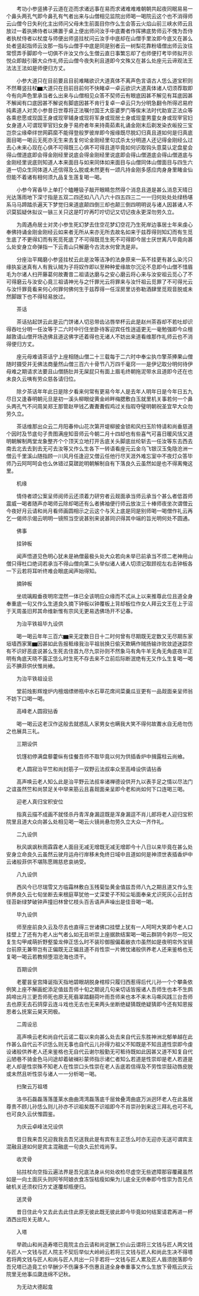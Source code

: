 <!-- { "loadSidebar": true } -->
　　考功小参竖拂子云道在迩而求诸远事在易而求诸难难难朝朝共起夜同眠易易一个鼻头两孔气即今鼻孔有气者出来与山僧相见监院出师喝一喝院云这个也不消得师云山僧今日失利化主出师问父母未生前面目你作么生会答云火焰山前三峡水师云且放过一着执拂侍者以拂置于桌上便出师问汝手中底聻者作挥拂底势师云不愧为吾侍者执杖侍者以杖度与师便出师竖拄杖问云汝手中底却在山僧手里汝即今底又在甚么处者竖起指师云汝那一指与山僧手中底是同是别者云一树梨花靠粉墙僧出师云汝往常惯弄手脚即今一切俱不许汝又作么生僧云直日事繁忘却了也师便打考毕师拟开示悦众即敲引磬大众作礼师云山僧今夜失利且道即今文殊又在甚么处座元云谛观法王法法王法如是师便归方丈。

　　小参大道只在目前要且目前难睹欲识大道真体不离声色言语古人恁么道宝积则不然蓦竖拄杖▆大道只在目前目前何不快睹卓一卓云欲识大道真体诸人切须荐取即今有向声色里承当者么出来与山僧相见众答不契师云有眼底因甚不解见有耳底因甚不解闻有口底因甚不解说有脚底因甚不肯行复卓一卓云只为分明急翻令所得迟易府纯素道人对灵小参昔日世尊将正法嘱付国王大臣婆罗门等俟末法时代助宣正法众等各乘悲愿或现国王身或现宰辅身或现将军身或现居士身或现童男童女身或现宰官妇女身道人可谓现宰官妇女身于易府者年来持斋茹素礼诵金刚末后剃发染衣皈投三宝岂奈尘缘牵绊世网羁縻不能得登般罗彼岸即今报缘既尽脱幻归真且道如何是归真底面目喝一喝云无死亦无生来去复何论金刚经里句忒杀太分明道人还记得金刚经么过去心未来心现在心俱不可得既三心俱不可得且道毕竟如何识取钩头意莫认定盘星会得山僧道底即会得金刚经里说底会得金刚经里说底即会得山僧道底会得山僧道底与金刚经里说底则知道人本来面目与如来同体如来面目与山僧同体山僧面目与四生六道一切众生同体道人还信得及么脱或未然更有一颂凡持金刚多感应肉身身里睹金仙但能不着诸有相何须九品复生莲复喝一喝。

　　小参今宵香毕上单打个瞌睡钑子敲开眼睛忽然得个消息且道是甚么消息天晴日光达落雨地下深寸指是五双二四还如八八八六十四五四三二一一归何处处处绿杨堪系马马蹄踏杀遍天下梦觉归来道底颠四倒三却也颠三倒四明明说与诸人因甚诸人不识莫狐疑休拟议一镞三关只这是叮咛再叮咛切记又切记夜永更深勿劳久立。

　　为周遇舟居士对灵小参生死幻梦去住空花梦幻空花乃生死岸边事居士年来虔心奉佛持诵金刚金刚经云如来者无所从来亦无所去故名如来于兹荐得则知幻而有生觅生底了不更得幻而有死觅死底了不可得既觅生死不可得即今居士厌世离凡毕竟向甚么处安身立命弹指一下云青山只解磨今古流水何曾洗是非。

　　分座治平羯磨小参竖拄杖云此是汝等洁净的法身原来一系不挂更有甚么染污只缘执妄迷真有人有我认贼为子将奴作即以至种种爱缘故尔沉沦不息即今山僧不惜眉毛为尔诸人扫开藤葛何故聻昔二祖请达磨与之安心磨云将心来与汝安祖云觅心了不可得磨云与汝安心竟三祖请神光与之忏罪光云将罪来与汝忏祖云觅罪了不可得光云与汝忏罪竟看来何心何罪何佛何生于兹荐得一任淫房里访弥勒酒肆里觅观音脱或未然脚跟下也不得轻易放过。

　　茶话

　　茶话拈起饼云此是云门饼诸人切忌带齿沾唇举杯云此是赵州茶吞却不若吐却识得吞吐分明一任汝等于二六时中行住坐卧待客迎宾任性逍遥更无一毫勉强即今众檀越敦请山僧开场选佛且道这佛字还着得也无诸人不妨出来道看维那作礼师云也不消得便归方丈。

　　座元母难请茶话宁上座相随山僧二十三载每于二六时中奉尘执巾擎茶捧果山僧随时摄受并无佛法商量然山僧三百六十骨节八万四千毫窍一一是伊记取分明何待伊母难之期请求法要且山僧肠肚并无屎屁只有面上眉毛终朝拖泥带水且道即今还在也未良久云咦有劳众慈各请归位。

　　除夕茶话年年此日是除夕看来何常有更易今年人是去年人明年日是今年日五九尽日又逢春明朝元旦是初一溪头柳眼绽黄金岭畔梅腮敷白玉就里机关事若何一个鼻头两孔气不问周吴郑王那管赵甲钱乙聻聻聻假鸡过关指瑕夺璧明朝祝圣宜早大众勿劳久立。

　　茶话维那出众云二月阳春仲山花次第开堤柳披金锁和风扫玉阶特请和尚垂慈道个因时及节底句子贵图满座知音师云今朝二月十四却也有些喜气可喜日暖风恬又道明朝解制两堂龙象整齐个个顶天立地打开舌底关头脚底丝纶斩去一任汝等东去西去南去北去去到去无可去汝等又作么生各下一转语看座元云金乌飞银汉玉兔隐沧洲一僧云千里溪山随指顾一川风月任逢迎又僧云任他行尽天涯外难忘室中不夜灯众答毕师乃云阿呵呵会也么休错过莫蹉跎明朝解制自有下落良久云虽然如是也不得离俺这里。

　　机缘

　　情侍者颂公案呈师阅师云还须着力研穷者云觌面承当师云承当个甚么者低首师震威一喝者随声亦喝师云除却喝还有么者拂袖便行师云放汝三十棒师夜坐次谓僧云今夜好月云请和尚月看师画圆相示之云这个与天上底是同是别师喝一喝僧作礼云再乞一偈师示偈云明明一镜照当空说甚别来说甚同识得其中端的旨光明何处不圆通。

　　佛事

　　挂钟板

　　闻声悟道见色明心犹未是衲僧最极头处大众若向未举已前承当不烦二老神用山僧只得杜口绝词若承当不得山僧向第二头举似诸人诸人切须记取顾视左右击钟板各一下云若将耳听终难会眼底闻声始得知。

　　摘钟板

　　坐琉璃殿垂夜明帘混然一体已全该明应众缘而不忒从上以来推尊此位且道全身奉重底一句又作么生道良久摘下钟板以钟覆板上背却板位作女人拜云文王在上于沼于天周虽旧邦其命维新惟有宗风无更易选佛场开不记春。

　　为治平铁祖毕九设供

　　喝一喝云年年三百六▆来无定数日日十二时何曾有尽期既无定数又无尽期东家垣墙西家篱▆因甚如此告报秪缘我治平祖翁换日偷天欺瞒作贼扬输诈败敛迹迷踪奈有不识好恶底说甚么生死去住首九尽九崇孙则不然象马有角牛羊无角无角底夜半正明有角底天晓不露正恁么时生死不存去来不立前后际断泯绝有无又作么生复喝一喝云不腆菲供伏惟尚飨。

　　为治平铁祖设忌

　　堂前烛影辉煌炉内檀烟缥缈瓶中水石草花席间菜羹瓜豆更有一品觌面亲呈师翁不妨下口喝一喝。

　　高峰老人圆寂拈香

　　喝一喝云这老汉作这般去就惑乱人家男女也瞒我大笑不得何故聻水自无疮勿伤之也展具三礼。

　　三期设供

　　饥馑初停满盘藜藿纵有佳餐吾师不取毕竟以何为供插香炉中揖露柱云尚飨。

　　老人圆寂治平竺和尚封筋子一双野云法叔率众至高峰设供请拈香

　　高声唤云老人知么此是治平野云法叔率诸禅德设供开九以表手足之情以尽法门之谊虽然竺和尚禁足关中举来筋云且喜觌面亲呈即今老和尚如何下口连喝三喝。

　　迎老人真归宝积安位

　　指真云描不成画不就怪杀丹青浑身漏逗既是浑身漏逗不肖儿郎将老人迎归宝积院里且道大众向甚么处相见喝一喝云火镜尚悬勿劳久立大众一齐作礼。

　　二九设供

　　秋风飒飒秋雨霖霖老人面目无减无增既无减无增即今十八日以来毕竟在甚么处安身立命良久云虽然云驶月运舟行岸移未免终日域中且道如何是神须世表插香炉中云诸般菲供不堪陈愿赐慈悲哀纳受。

　　八九设供

　　西风今已尽瑞雪又方临霜林敷白玉残菊坠黄金值兹吾师八九之期且道又作么生供养良久云七旬坐断去来根庭草犹他一丈深爱子不知尘垢面奉亲尤识死灰心云封古径苔新绿梦破钟声撞旧林曾忆枝头百舌语声声噪出是佳音喝一喝。

　　毕九设供

　　师至座前良久云及尽去也直得三世诸佛口挂壁上犹有一人呵呵大笑即今老人口挂壁上了还有为老人出气者么如无且听崇上座据款结案喝一喝云群阴今剥尽一阳又复生勾甲咸萌折野壑蛰龙伸正恁么时不装珍御服偏着敝衣巾虽然如是夜明帘外宝镜台前原无兼带岂有正偏既无正偏且道不肖性崇一片微忱诸般供养老人还来鉴格也无复喝一喝云若教频堕泪沧海也须干。

　　百期设供

　　老瞿昙皇宫降诞指天指地碧眼胡脱身棺椁只履归西惹得后代儿孙一个个攀条依例笑上座不解画蛇添足值兹吾师十旬之期说几句亲切话皆报诸人吾师生也本不生鹧鸪啼出月三更吾师死也原无死翡翠踏翻荷叶雨吾师来也本不来木马嘶风践三台吾师去也原无去石鸽穿云连斗戏也无去也无来两头坐断绝疑猜既绝疑猜即今还有知恩报恩者么抚案云昊天罔极。

　　二周设忌

　　高声唤云老和尚自代云诺二载以来向甚么处去来自代云东胜神洲北郁单越在此作甚么自代云不识恁么则无事也自代云儿孙得力祖父不知既是不知且道性崇即今虔设诸般供养老人还来鉴格也无自代云谢尔殷勤无可秪待既如此因甚又道不知复自代云陋巷不骑金色马问途却着破襕衫蒙师指示诸仁者知么若道是性崇却是老人若道是老人却是性崇殊不知老人在性崇口头性崇在老人舌底若信得及不劳性崇鼓动唇皮脱或未然且听性崇与诸人一一分析喝一喝。

　　扫聚云万祖塔

　　洛书石磊磊落落蓬莱水曲曲湾湾磊落底千层耸叠湾曲底万派迥环老人在此虽居尊贵不顾儿孙恁么则儿孙亦不识祖矣既不识祖即今不肖崇孙到来这三拜礼也可不礼也可良久云伏惟圆鉴。

　　为庆云卓峰法兄设供

　　昔日我来吾兄迎我我去吾兄送我此是有宾有主正恁么时亦无迎亦无送可谓宾主混融且道如何是宾主混融底一句良久云於戏尚享。

　　收灵骨

　　拈拄杖向空指云遍法界是吾兄底法身从何处收检尽虚空无些遮障那容覆藏虽然如是一向土面灰头则阿爷阿娘衣食冻馁枯瘦如柴为儿底全无供奉即今性崇为吾兄点破机关还须权归方丈遂覆却瓶便归。

　　送灵骨

　　昔日住此今又去此去此住此原无彼此既无彼此即今毕竟如何结案请君再进一杯酒西出阳关无故人。

　　入塔

　　举疏山和尚造寿塔已竟院主白云请和尚定酬工价山云谓将三文钱与匠人两文钱与匠人一文钱与匠人院主不契后举似大岭岭云若将三文钱与匠人和尚此生决不得塔若将两文钱与匠人和尚与匠人共出一只手若将一文钱与匠人累及匠人眉须脱落即今吾兄塔已造竟工价早酬少不伤廉多不伤惠且道全身奉重事又作么生放下骨瓶云庆云院里无他事瓜瓞连绵不记秋。

　　为无动大德起龛


